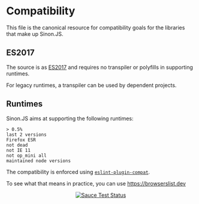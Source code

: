 # Compatibility

This file is the canonical resource for compatibility goals for the libraries that make up Sinon.JS.

## ES2017

The source is as [ES2017][es2017] and requires no transpiler or polyfills in supporting runtimes.

For legacy runtimes, a transpiler can be used by dependent projects.

## Runtimes

Sinon.JS aims at supporting the following runtimes:

```
> 0.5%
last 2 versions
Firefox ESR
not dead
not IE 11
not op_mini all
maintained node versions
```

The compatibility is enforced using [`eslint-plugin-compat`](https://www.npmjs.com/package/eslint-plugin-compat).

To see what that means in practice, you can use https://browserslist.dev

<p align=center>
<a href="https://saucelabs.com/u/sinonjs"><img src="https://saucelabs.com/browser-matrix/sinonjs.svg" alt="Sauce Test Status"></a>
</p>

[es2017]: https://262.ecma-international.org/8.0/

